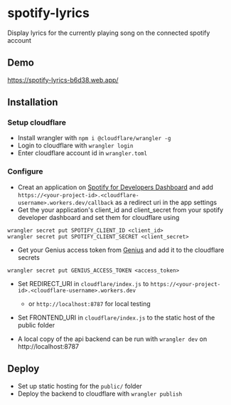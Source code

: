 # spotify-lyrics

Display lyrics for the currently playing song on the connected spotify account

## Demo
https://spotify-lyrics-b6d38.web.app/

## Installation

### Setup cloudflare
- Install wrangler with `npm i @cloudflare/wrangler -g`
- Login to cloudflare with `wrangler login`
- Enter cloudflare account id in `wrangler.toml`

### Configure
- Creat an application on [Spotify for Developers Dashboard](https://beta.developer.spotify.com/dashboard) 
and add `https://<your-project-id>.<cloudflare-username>.workers.dev/callback` as a redirect uri in the app settings
- Get the your application's client_id and client_secret from your spotify developer dashboard and set them for cloudflare using
```
wrangler secret put SPOTIFY_CLIENT_ID <client_id>
wrangler secret put SPOTIFY_CLIENT_SECRET <client_secret>
```
- Get your Genius access token from [Genius](https://genius.com/developers) and add it to the cloudflare secrets
```
wrangler secret put GENIUS_ACCESS_TOKEN <access_token>
```

- Set REDIRECT_URI in `cloudflare/index.js` to `https://<your-project-id>.<cloudflare-username>.workers.dev` 
    - or `http://localhost:8787` for local testing

- Set FRONTEND_URI in `cloudflare/index.js` to the static host of the public folder


- A local copy of the api backend can be run with `wrangler dev` on http://localhost:8787

## Deploy

- Set up static hosting for the `public/` folder 
- Deploy the backend to cloudflare with `wrangler publish`
